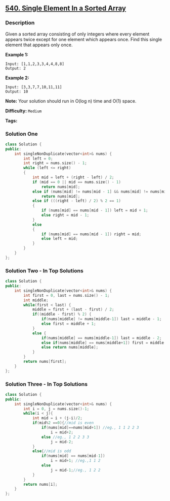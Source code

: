 ## [540. Single Element In a Sorted Array](https://leetcode.com/problems/single-element-in-a-sorted-array/description/)

### Description

Given a sorted array consisting of only integers where every element appears twice except for one element which appears once. Find this single element that appears only once.

**Example 1:**

```
Input: [1,1,2,3,3,4,4,8,8]
Output: 2

```

**Example 2:**

```
Input: [3,3,7,7,10,11,11]
Output: 10

```

**Note:** Your solution should run in O(log n) time and O(1) space.

**Difficulty:** `Medium`

**Tags:**

### Solution One

```c++
class Solution {
public:
    int singleNonDuplicate(vector<int>& nums) {
        int left = 0;
        int right = nums.size() - 1;
        while (left <= right)
        {
            int mid = left + (right - left) / 2;
            if (mid == 0 || mid == nums.size() - 1)
                return nums[mid];
            else if (nums[mid] != nums[mid - 1] && nums[mid] != nums[mid + 1])
                return nums[mid];
            else if (((right - left) / 2) % 2 == 1)
            {
                if (nums[mid] == nums[mid - 1]) left = mid + 1;
                else right = mid - 1;
            }
            else
            {
                if (nums[mid] == nums[mid - 1]) right = mid;
                else left = mid;
            }
        }
    }
};
```

### Solution Two - In Top Solutions

```c++
class Solution {
public:
    int singleNonDuplicate(vector<int>& nums) {
        int first = 0, last = nums.size() - 1;
        int middle;
        while(first < last) {
            middle = first + (last - first) / 2;
            if((middle - first) % 2) {
                if(nums[middle] != nums[middle-1]) last = middle - 1;
                else first = middle + 1;
            }
            else {
                if(nums[middle] == nums[middle-1]) last = middle - 2;
                else if(nums[middle] == nums[middle+1]) first = middle + 2;
                else return nums[middle];
            }
        }
        return nums[first];
    }
};
```

### Solution Three - In Top Solutions

```c++
class Solution {
public:
    int singleNonDuplicate(vector<int>& nums) {
        int i = 0, j = nums.size()-1;
        while(i < j){
            int mid = i + (j-i)/2;
            if(mid%2 ==0){//mid is even
                if(nums[mid]==nums[mid+1]) //eg., 1 1 2 2 3
                    i = mid+2;
                else //eg., 1 2 2 3 3
                    j = mid-2;
            }
            else{//mid is odd
                if(nums[mid] == nums[mid-1])
                    i = mid+1; //eg.,1 1 2
                else
                    j = mid-1;//eg., 1 2 2
            }
        }
        return nums[i];
    }
};
```
